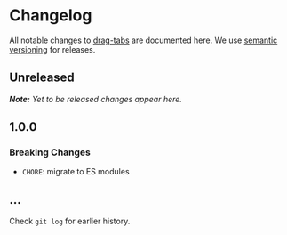 # Changelog

All notable changes to [drag-tabs](https://github.com/bpmn-io/drag-tabs) are documented here. We use [semantic versioning](http://semver.org/) for releases.

## Unreleased

___Note:__ Yet to be released changes appear here._

## 1.0.0

### Breaking Changes

* `CHORE`: migrate to ES modules

## ...

Check `git log` for earlier history.